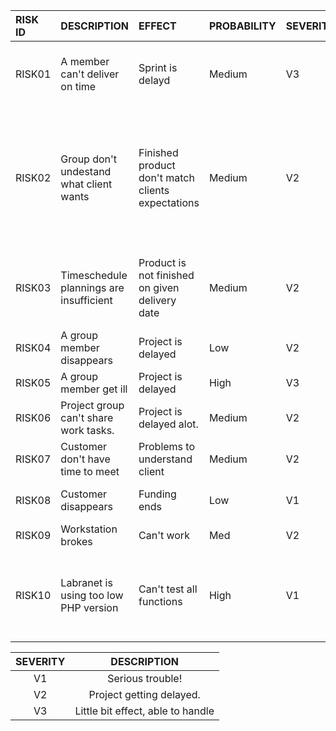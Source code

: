 | RISK ID |	DESCRIPTION | EFFECT | PROBABILITY | SEVERITY | EMERGENCY PLAN |
|:----|:----|:----|:----|:----|:----|
| RISK01 | A member can't deliver on time | Sprint is delayd | Medium | V3 | Trello board assigments are reviewed before every sprint |
| RISK02 | Group don't undestand what client wants | Finished product don't match clients expectations | Medium | V2 | Make specification requirement and project plan as comprehensive as possible. Make sure that clients needs are understood. |
| RISK03 | Timeschedule plannings are insufficient | Product is not finished on given delivery date | Medium | V2 | Try to plan a head and work as efficient as possible. Spread work tasks evenly |
| RISK04 | A group member disappears | Project is delayed | Low | V2 | Keep work atmosphere friendly. |
| RISK05 | A group member get ill | Project is delayed | High | V3 | - |
| RISK06 | Project group can't share work tasks. | Project is delayed alot. | Medium | V2 | Be flexible and use teamwork |
| RISK07 | Customer don't have time to meet | Problems to understand client | Medium | V2 | Be active to get meeting |
| RISK08 | Customer disappears | Funding ends | Low | V1 | Actively contact the customer |
| RISK09 | Workstation brokes | Can't work | Med | V2 | All work must have backups |
| RISK10 | Labranet is using too low PHP version | Can't test all functions | High | V1 | Functions that PHP 5.3 does not support must be coded and tested somewhere else |

| SEVERITY | DESCRIPTION |
|:----:|:----:|
| V1 | Serious trouble! |
| V2 | Project getting delayed. |
| V3 | Little bit effect, able to handle |

